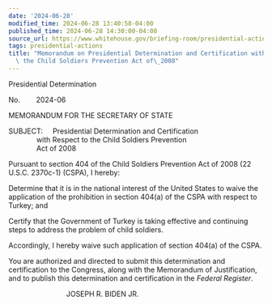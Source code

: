 ```yaml
---
date: '2024-06-28'
modified_time: 2024-06-28 13:40:58-04:00
published_time: 2024-06-28 14:30:00-04:00
source_url: https://www.whitehouse.gov/briefing-room/presidential-actions/2024/06/28/memorandum-on-presidential-determination-and-certification-with-respect-to-the-child-soldiers-prevention-act-of-2008-3/
tags: presidential-actions
title: "Memorandum on Presidential Determination and Certification with Respect to\
  \ the Child Soldiers Prevention Act of\_2008"
---
```

 
Presidential Determination  
  
No.        2024-06        

MEMORANDUM FOR THE SECRETARY OF STATE  
  
SUBJECT:     Presidential Determination and Certification  
              with Respect to the Child Soldiers Prevention  
              Act of 2008  
  
  
Pursuant to section 404 of the Child Soldiers Prevention Act of 2008 (22
U.S.C. 2370c-1) (CSPA), I hereby:  
  
Determine that it is in the national interest of the United States to
waive the application of the prohibition in section 404(a) of the CSPA
with respect to Turkey; and  
  
Certify that the Government of Turkey is taking effective and continuing
steps to address the problem of child soldiers.   
  
Accordingly, I hereby waive such application of section 404(a) of the
CSPA.  
  
You are authorized and directed to submit this determination and
certification to the Congress, along with the Memorandum of
Justification, and to publish this determination and certification in
the *Federal Register*.

                             JOSEPH R. BIDEN JR.
